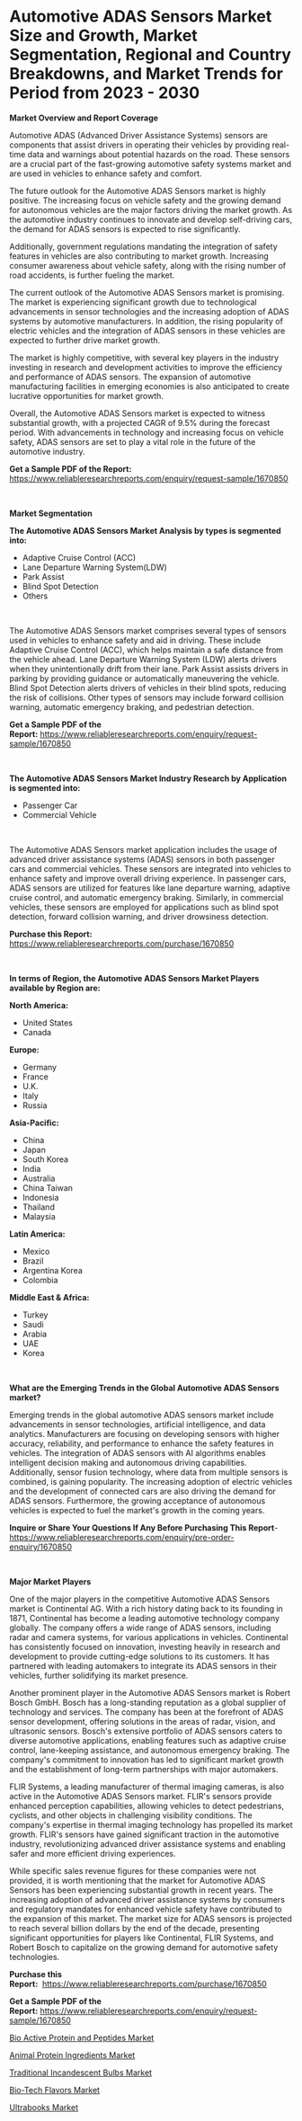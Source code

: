 <p><h1>Automotive ADAS Sensors Market Size and Growth, Market Segmentation, Regional and Country Breakdowns, and Market Trends for Period from 2023 -  2030</h1></p><p><strong>Market Overview and Report Coverage</strong></p>
<p><p>Automotive ADAS (Advanced Driver Assistance Systems) sensors are components that assist drivers in operating their vehicles by providing real-time data and warnings about potential hazards on the road. These sensors are a crucial part of the fast-growing automotive safety systems market and are used in vehicles to enhance safety and comfort.</p><p>The future outlook for the Automotive ADAS Sensors market is highly positive. The increasing focus on vehicle safety and the growing demand for autonomous vehicles are the major factors driving the market growth. As the automotive industry continues to innovate and develop self-driving cars, the demand for ADAS sensors is expected to rise significantly.</p><p>Additionally, government regulations mandating the integration of safety features in vehicles are also contributing to market growth. Increasing consumer awareness about vehicle safety, along with the rising number of road accidents, is further fueling the market.</p><p>The current outlook of the Automotive ADAS Sensors market is promising. The market is experiencing significant growth due to technological advancements in sensor technologies and the increasing adoption of ADAS systems by automotive manufacturers. In addition, the rising popularity of electric vehicles and the integration of ADAS sensors in these vehicles are expected to further drive market growth.</p><p>The market is highly competitive, with several key players in the industry investing in research and development activities to improve the efficiency and performance of ADAS sensors. The expansion of automotive manufacturing facilities in emerging economies is also anticipated to create lucrative opportunities for market growth.</p><p>Overall, the Automotive ADAS Sensors market is expected to witness substantial growth, with a projected CAGR of 9.5% during the forecast period. With advancements in technology and increasing focus on vehicle safety, ADAS sensors are set to play a vital role in the future of the automotive industry.</p></p>
<p><strong>Get a Sample PDF of the Report:</strong> <a href="https://www.reliableresearchreports.com/enquiry/request-sample/1670850">https://www.reliableresearchreports.com/enquiry/request-sample/1670850</a></p>
<p>&nbsp;</p>
<p><strong>Market Segmentation</strong></p>
<p><strong>The Automotive ADAS Sensors Market Analysis by types is segmented into:</strong></p>
<p><ul><li>Adaptive Cruise Control (ACC)</li><li>Lane Departure Warning System(LDW)</li><li>Park Assist</li><li>Blind Spot Detection</li><li>Others</li></ul></p>
<p>&nbsp;</p>
<p><p>The Automotive ADAS Sensors market comprises several types of sensors used in vehicles to enhance safety and aid in driving. These include Adaptive Cruise Control (ACC), which helps maintain a safe distance from the vehicle ahead. Lane Departure Warning System (LDW) alerts drivers when they unintentionally drift from their lane. Park Assist assists drivers in parking by providing guidance or automatically maneuvering the vehicle. Blind Spot Detection alerts drivers of vehicles in their blind spots, reducing the risk of collisions. Other types of sensors may include forward collision warning, automatic emergency braking, and pedestrian detection.</p></p>
<p><strong>Get a Sample PDF of the Report:</strong>&nbsp;<a href="https://www.reliableresearchreports.com/enquiry/request-sample/1670850">https://www.reliableresearchreports.com/enquiry/request-sample/1670850</a></p>
<p>&nbsp;</p>
<p><strong>The Automotive ADAS Sensors Market Industry Research by Application is segmented into:</strong></p>
<p><ul><li>Passenger Car</li><li>Commercial Vehicle</li></ul></p>
<p>&nbsp;</p>
<p><p>The Automotive ADAS Sensors market application includes the usage of advanced driver assistance systems (ADAS) sensors in both passenger cars and commercial vehicles. These sensors are integrated into vehicles to enhance safety and improve overall driving experience. In passenger cars, ADAS sensors are utilized for features like lane departure warning, adaptive cruise control, and automatic emergency braking. Similarly, in commercial vehicles, these sensors are employed for applications such as blind spot detection, forward collision warning, and driver drowsiness detection.</p></p>
<p><strong>Purchase this Report:</strong>&nbsp; <a href="https://www.reliableresearchreports.com/purchase/1670850">https://www.reliableresearchreports.com/purchase/1670850</a></p>
<p>&nbsp;</p>
<p><strong>In terms of Region, the Automotive ADAS Sensors Market Players available by Region are:</strong></p>
<p>
    <p> <strong> North America: </strong>
        <ul>
            <li>United States</li>
            <li>Canada</li>
        </ul>
        </p> 
    <p> <strong> Europe: </strong>
        <ul>
            <li>Germany</li>
            <li>France</li>
            <li>U.K.</li>
            <li>Italy</li>
            <li>Russia</li>
        </ul>
        </p> 
    <p> <strong> Asia-Pacific: </strong>
        <ul>
            <li>China</li>
            <li>Japan</li>
            <li>South Korea</li>
            <li>India</li>
            <li>Australia</li>
            <li>China Taiwan</li>
            <li>Indonesia</li>
            <li>Thailand</li>
            <li>Malaysia</li>
        </ul>
        </p> 
    <p> <strong> Latin America: </strong>
        <ul>
            <li>Mexico</li>
            <li>Brazil</li>
            <li>Argentina Korea</li>
            <li>Colombia</li>
        </ul>
        </p> 
    <p> <strong> Middle East & Africa: </strong>
        <ul>
            <li>Turkey</li>
            <li>Saudi</li>
            <li>Arabia</li>
            <li>UAE</li>
            <li>Korea</li>
        </ul>
    </p>
    </p>
<p>&nbsp;</p>
<p><strong>What are the Emerging Trends in the Global Automotive ADAS Sensors market?</strong></p>
<p><p>Emerging trends in the global automotive ADAS sensors market include advancements in sensor technologies, artificial intelligence, and data analytics. Manufacturers are focusing on developing sensors with higher accuracy, reliability, and performance to enhance the safety features in vehicles. The integration of ADAS sensors with AI algorithms enables intelligent decision making and autonomous driving capabilities. Additionally, sensor fusion technology, where data from multiple sensors is combined, is gaining popularity. The increasing adoption of electric vehicles and the development of connected cars are also driving the demand for ADAS sensors. Furthermore, the growing acceptance of autonomous vehicles is expected to fuel the market's growth in the coming years.</p></p>
<p><strong>Inquire or Share Your Questions If Any Before Purchasing This Report</strong>- <a href="https://www.reliableresearchreports.com/enquiry/pre-order-enquiry/1670850">https://www.reliableresearchreports.com/enquiry/pre-order-enquiry/1670850</a></p>
<p>&nbsp;</p>
<p><strong>Major Market Players</strong></p>
<p><p>One of the major players in the competitive Automotive ADAS Sensors market is Continental AG. With a rich history dating back to its founding in 1871, Continental has become a leading automotive technology company globally. The company offers a wide range of ADAS sensors, including radar and camera systems, for various applications in vehicles. Continental has consistently focused on innovation, investing heavily in research and development to provide cutting-edge solutions to its customers. It has partnered with leading automakers to integrate its ADAS sensors in their vehicles, further solidifying its market presence.</p><p>Another prominent player in the Automotive ADAS Sensors market is Robert Bosch GmbH. Bosch has a long-standing reputation as a global supplier of technology and services. The company has been at the forefront of ADAS sensor development, offering solutions in the areas of radar, vision, and ultrasonic sensors. Bosch's extensive portfolio of ADAS sensors caters to diverse automotive applications, enabling features such as adaptive cruise control, lane-keeping assistance, and autonomous emergency braking. The company's commitment to innovation has led to significant market growth and the establishment of long-term partnerships with major automakers.</p><p>FLIR Systems, a leading manufacturer of thermal imaging cameras, is also active in the Automotive ADAS Sensors market. FLIR's sensors provide enhanced perception capabilities, allowing vehicles to detect pedestrians, cyclists, and other objects in challenging visibility conditions. The company's expertise in thermal imaging technology has propelled its market growth. FLIR's sensors have gained significant traction in the automotive industry, revolutionizing advanced driver assistance systems and enabling safer and more efficient driving experiences.</p><p>While specific sales revenue figures for these companies were not provided, it is worth mentioning that the market for Automotive ADAS Sensors has been experiencing substantial growth in recent years. The increasing adoption of advanced driver assistance systems by consumers and regulatory mandates for enhanced vehicle safety have contributed to the expansion of this market. The market size for ADAS sensors is projected to reach several billion dollars by the end of the decade, presenting significant opportunities for players like Continental, FLIR Systems, and Robert Bosch to capitalize on the growing demand for automotive safety technologies.</p></p>
<p><strong>Purchase this Report:</strong>&nbsp;&nbsp;<a href="https://www.reliableresearchreports.com/purchase/1670850">https://www.reliableresearchreports.com/purchase/1670850</a></p>
<p></p>
<p><strong>Get a Sample PDF of the Report:</strong>&nbsp;<a href="https://www.reliableresearchreports.com/enquiry/request-sample/1670850">https://www.reliableresearchreports.com/enquiry/request-sample/1670850</a></p>
<p><p><a href="https://www.linkedin.com/pulse/bio-active-protein-peptides-market-share-amp-new-trends-analysis-h5kie/">Bio Active Protein and Peptides Market</a></p><p><a href="https://www.linkedin.com/pulse/animal-protein-ingredients-market-research-report-provides-hapje/">Animal Protein Ingredients Market</a></p><p><a href="https://medium.com/@inner.zone.room/traditional-incandescent-bulbs-market-furnishes-information-on-market-share-market-trends-and-511aad1cc3eb">Traditional Incandescent Bulbs Market</a></p><p><a href="https://www.linkedin.com/pulse/bio-tech-flavors-market-challenges-opportunities-growth-drivers-6r5qe/">Bio-Tech Flavors Market</a></p><p><a href="https://medium.com/@poem.snap.phase/ultrabooks-market-size-and-market-trends-complete-industry-overview-2023-to-2030-5634511c0b6c">Ultrabooks Market</a></p></p>